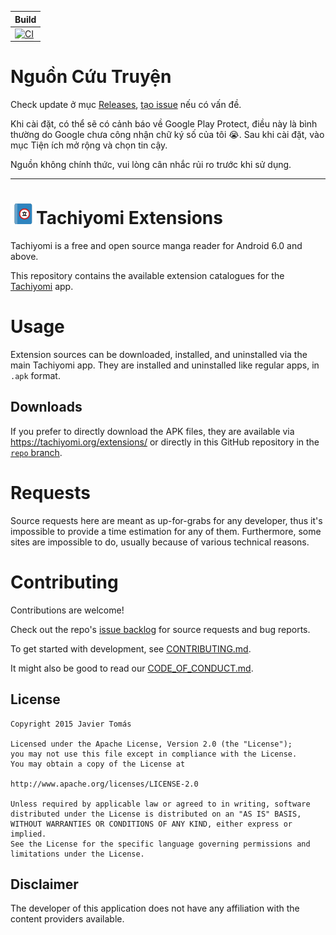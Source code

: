 | Build |
|-------|
| [![CI](https://github.com/beerpiss/tachiyomi-unofficial-extensions/workflows/CI/badge.svg?event=push)](https://github.com/beerpiss/tachiyomi-unofficial-extensions/actions/workflows/build_push.yml) |

# Nguồn Cứu Truyện

Check update ở mục [Releases](https://github.com/beerpiss/tachiyomi-unofficial-extensions/releases), [tạo issue](https://github.com/beerpiss/tachiyomi-unofficial-extensions/issues/new/choose) nếu có vấn đề.

Khi cài đặt, có thể sẽ có cảnh báo về Google Play Protect, điều này là bình thường do Google chưa công nhận chữ ký số của tôi 😭. Sau khi cài đặt, vào mục Tiện ích mở rộng và chọn tin cậy.

Nguồn không chính thức, vui lòng cân nhắc rủi ro trước khi sử dụng.

<hr>

# ![app icon](./.github/readme-images/app-icon.png)Tachiyomi Extensions
Tachiyomi is a free and open source manga reader for Android 6.0 and above.

This repository contains the available extension catalogues for the [Tachiyomi](https://github.com/tachiyomiorg/tachiyomi) app.

# Usage

Extension sources can be downloaded, installed, and uninstalled via the main Tachiyomi app. They are installed and uninstalled like regular apps, in `.apk` format.

## Downloads

If you prefer to directly download the APK files, they are available via https://tachiyomi.org/extensions/ or directly in this GitHub repository in the [`repo` branch](https://github.com/tachiyomiorg/tachiyomi-extensions/tree/repo/apk).

# Requests

Source requests here are meant as up-for-grabs for any developer, thus it's impossible to provide a time estimation for any of them. Furthermore, some sites are impossible to do, usually because of various technical reasons.

# Contributing

Contributions are welcome!

Check out the repo's [issue backlog](https://github.com/tachiyomiorg/tachiyomi-extensions/issues) for source requests and bug reports.

To get started with development, see [CONTRIBUTING.md](./CONTRIBUTING.md).

It might also be good to read our [CODE_OF_CONDUCT.md](./CODE_OF_CONDUCT.md).

## License

    Copyright 2015 Javier Tomás

    Licensed under the Apache License, Version 2.0 (the "License");
    you may not use this file except in compliance with the License.
    You may obtain a copy of the License at

    http://www.apache.org/licenses/LICENSE-2.0

    Unless required by applicable law or agreed to in writing, software
    distributed under the License is distributed on an "AS IS" BASIS,
    WITHOUT WARRANTIES OR CONDITIONS OF ANY KIND, either express or implied.
    See the License for the specific language governing permissions and
    limitations under the License.

## Disclaimer

The developer of this application does not have any affiliation with the content providers available.
